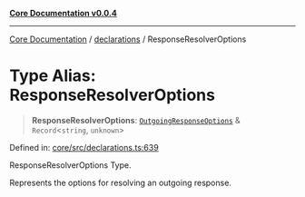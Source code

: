 [**Core Documentation v0.0.4**](../../README.md)

***

[Core Documentation](../../modules.md) / [declarations](../README.md) / ResponseResolverOptions

# Type Alias: ResponseResolverOptions

> **ResponseResolverOptions**: [`OutgoingResponseOptions`](../../events/OutgoingResponse/interfaces/OutgoingResponseOptions.md) & `Record`\<`string`, `unknown`\>

Defined in: [core/src/declarations.ts:639](https://github.com/stonemjs/core/blob/d2167ff53d508d3a75c05f0cf962180518d3e061/src/declarations.ts#L639)

ResponseResolverOptions Type.

Represents the options for resolving an outgoing response.
